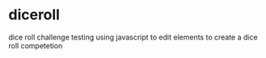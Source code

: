 # diceroll

dice roll challenge 
testing using javascript to edit elements to create a dice roll competetion
